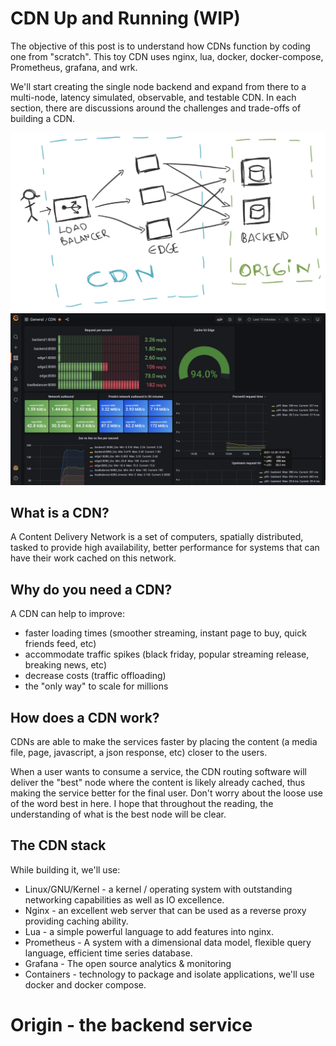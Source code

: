 # CDN Up and Running (WIP)

The objective of this post is to understand how CDNs function by coding one from "scratch". This toy CDN uses nginx, lua, docker, docker-compose, Prometheus, grafana, and wrk.

We'll start creating the single node backend and expand from there to a multi-node, latency simulated, observable, and testable CDN. In each section, there are discussions around the challenges and trade-offs of building a CDN.

![overview architecture](/img/initial_architecture.webp "overview architecture")
![grafana screenshot](/img/4.0.1_metrics.webp "grafana screenshot")

## What is a CDN?

A Content Delivery Network is a set of computers, spatially distributed, tasked to provide high availability, better performance for systems that can have their work cached on this network.

## Why do you need a CDN?

A CDN can help to improve:
* faster loading times (smoother streaming, instant page to buy, quick friends feed, etc)
* accommodate traffic spikes (black friday, popular streaming release, breaking news, etc)
* decrease costs (traffic offloading)
* the "only way" to scale for millions

## How does a CDN work?

CDNs are able to make the services faster by placing the content (a media file, page, javascript, a json response, etc) closer to the users.

When a user wants to consume a service, the CDN routing software will deliver the "best" node where the content is likely already cached, thus making the service better for the final user. Don't worry about the loose use of the word best in here. I hope that throughout the reading, the understanding of what is the best node will be clear.

## The CDN stack

While building it, we'll use:
* Linux/GNU/Kernel - a kernel / operating system with outstanding networking capabilities as well as IO excellence.
* Nginx - an excellent web server that can be used as a reverse proxy providing caching ability.
* Lua - a simple powerful language to add features into nginx.
* Prometheus - A system with a dimensional data model, flexible query language, efficient time series database.
* Grafana - The open source analytics & monitoring
* Containers - technology to package and isolate applications, we'll use docker and docker compose.

# Origin - the backend service

